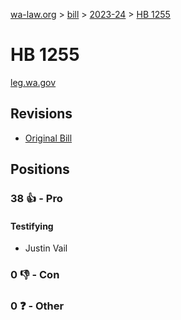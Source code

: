 [wa-law.org](/) > [bill](/bill/) > [2023-24](/bill/2023-24/) > [HB 1255](/bill/2023-24/hb/1255/)

# HB 1255
[leg.wa.gov](https://app.leg.wa.gov/billsummary?BillNumber=1255&Year=2023&Initiative=false)

## Revisions
* [Original Bill](1/)

## Positions
### 38 👍 - Pro
#### Testifying
* Justin Vail

### 0 👎 - Con

### 0 ❓ - Other
